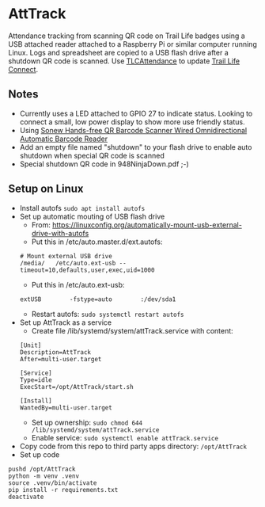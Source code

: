 # AttTrack

Attendance tracking from scanning QR code on Trail Life badges using a USB attached reader attached to a Raspberry Pi or similar computer running Linux.  Logs and spreadsheet are copied to a USB flash drive after a shutdown QR code is scanned.  Use [TLCAttendance](https://github.com/gmorganVA/TLCAttendance) to update [Trail Life Connect](https://www.traillifeconnect.com/).

## Notes
- Currently uses a LED attached to GPIO 27 to indicate status.  Looking to connect a small, low power display to show more use friendly status.
- Using [Sonew Hands-free QR Barcode Scanner Wired Omnidirectional Automatic Barcode Reader](https://a.co/d/9T77YGB)
- Add an empty file named "shutdown" to your flash drive to enable auto shutdown when special QR code is scanned
- Special shutdown QR code in 948NinjaDown.pdf ;-)

## Setup on Linux

- Install autofs ```sudo apt install autofs```
- Set up automatic mouting of USB flash drive
  - From: https://linuxconfig.org/automatically-mount-usb-external-drive-with-autofs
  - Put this in /etc/auto.master.d/ext.autofs:
  ```shell
  # Mount external USB drive
  /media/	/etc/auto.ext-usb --timeout=10,defaults,user,exec,uid=1000
  ```
  - Put this in /etc/auto.ext-usb:
  ```shell
  extUSB		-fstype=auto		:/dev/sda1
  ```
  - Restart autofs: ```sudo systemctl restart autofs```
- Set up AttTrack as a service
  - Create file /lib/systemd/system/attTrack.service with content:
  ```shell
  [Unit]
  Description=AttTrack
  After=multi-user.target

  [Service]
  Type=idle
  ExecStart=/opt/AttTrack/start.sh

  [Install]
  WantedBy=multi-user.target
  ```
  - Set up ownership: ```sudo chmod 644 /lib/systemd/system/attTrack.service```
  - Enable service: ```sudo systemctl enable attTrack.service```
- Copy code from this repo to third party apps directory: ```/opt/AttTrack```
- Set up code
```shell
pushd /opt/AttTrack
python -m venv .venv
source .venv/bin/activate
pip install -r requirements.txt
deactivate
```
